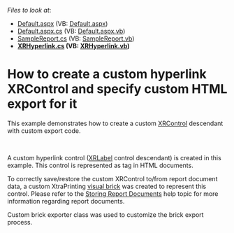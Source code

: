 <!-- default file list -->
*Files to look at*:

* [Default.aspx](./CS/E4931/Default.aspx) (VB: [Default.aspx](./VB/E4931/Default.aspx))
* [Default.aspx.cs](./CS/E4931/Default.aspx.cs) (VB: [Default.aspx.vb](./VB/E4931/Default.aspx.vb))
* [SampleReport.cs](./CS/E4931/SampleReport.cs) (VB: [SampleReport.vb](./VB/E4931/SampleReport.vb))
* **[XRHyperlink.cs](./CS/E4931/XRHyperlink.cs) (VB: [XRHyperlink.vb](./VB/E4931/XRHyperlink.vb))**
<!-- default file list end -->
# How to create a custom hyperlink XRControl and specify custom HTML export for it


<p>This example demonstrates how to create a custom <a href="http://documentation.devexpress.com/#XtraReports/clsDevExpressXtraReportsUIXRControltopic"><u>XRControl</u></a> descendant with custom export code.</p><br />
<p>A custom hyperlink control (<a href="http://documentation.devexpress.com/#XtraReports/clsDevExpressXtraReportsUIXRLabeltopic"><u>XRLabel</u></a> control descendant) is created in this example. This control is represented as <a> tag in HTML documents. </p><p>To correctly save/restore the custom XRControl to/from report document data, a custom XtraPrinting <a href="http://documentation.devexpress.com/#WindowsForms/CustomDocument88"><u>visual brick</u></a> was created to represent this control. Please refer to the <a href="http://documentation.devexpress.com/#XtraReports/CustomDocument5157"><u>Storing Report Documents</u></a> help topic for more information regarding report documents. </p><p>Custom brick exporter class was used to customize the brick export process.</p>

<br/>


